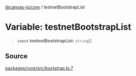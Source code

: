 [@canvas-js/core](../index.md) / testnetBootstrapList

# Variable: testnetBootstrapList

> **`const`** **testnetBootstrapList**: `string`[]

## Source

[packages/core/src/bootstrap.ts:7](https://github.com/canvasxyz/canvas/blob/9c725016/packages/core/src/bootstrap.ts#L7)
